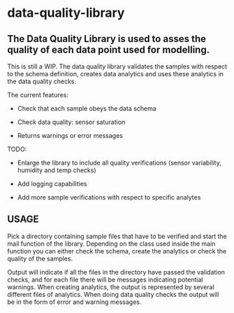 # data-quality-library
## The Data Quality Library is used to asses the quality of each data point used for modelling.

This is still a WIP. The data quality library validates the samples with respect to the schema definition, creates data analytics and uses these analytics in the data quality checks.

The current features:

* Check that each sample obeys the data schema

* Check data quality: sensor saturation

* Returns warnings or error messages 


TODO:

* Enlarge the library to include all quality verifications (sensor variability, humidity and temp checks)

* Add logging capabilities

* Add more sample verifications with respect to specific analytes



## USAGE

Pick a directory containing sample files that have to be verified and start the mail function of the library. Depending on the class used inside the main function you can either check the schema, create the analytics or check the quality of the samples.

Output will indicate if all the files in the directory have passed the validation checks, and for each file there will be messages indicating potential warnings. 
When creating analytics, the output is represented by several different files of analytics. 
When doing data quality checks the output will be in the form of error and warning messages. 
